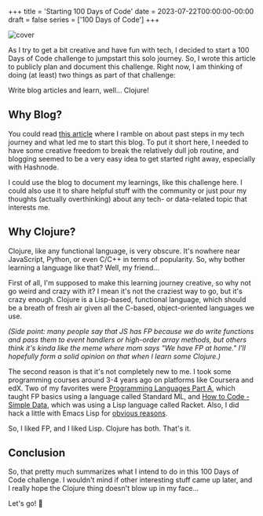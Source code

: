 +++
title = 'Starting 100 Days of Code'
date = 2023-07-22T00:00:00-00:00
draft = false
series = ['100 Days of Code']
+++

![cover](https://cdn.hashnode.com/res/hashnode/image/upload/v1689979259371/f22af876-e806-47af-abdb-a00babb23468.png?w=1600&h=840&fit=crop&crop=entropy&auto=compress,format&format=webp)

As I try to get a bit creative and have fun with tech, I decided to start a 100 Days of Code challenge to jumpstart this solo journey. So, I wrote this article to publicly plan and document this challenge. Right now, I am thinking of doing (at least) two things as part of that challenge:

Write blog articles and learn, well... Clojure!

## Why Blog?

You could read [this article](https://wipdev.netlify.app/posts/what-got-me-here) where I ramble on about past steps in my tech journey and what led me to start this blog. To put it short here, I needed to have some creative freedom to break the relatively dull job routine, and blogging seemed to be a very easy idea to get started right away, especially with Hashnode.

I could use the blog to document my learnings, like this challenge here. I could also use it to share helpful stuff with the community or just pour my thoughts (actually overthinking) about any tech- or data-related topic that interests me.

## Why Clojure?

Clojure, like any functional language, is very obscure. It's nowhere near JavaScript, Python, or even C/C++ in terms of popularity. So, why bother learning a language like that? Well, my friend...

First of all, I'm supposed to make this learning journey creative, so why not go weird and crazy with it? I mean it's not the craziest way to go, but it's crazy enough. Clojure is a Lisp-based, functional language, which should be a breath of fresh air given all the C-based, object-oriented languages we use.

*(Side point: many people say that JS has FP because we do write functions and pass them to event handlers or high-order array methods, but others think it's kinda like the meme where mom says "We have FP at home." I'll hopefully form a solid opinion on that when I learn some Clojure.)*

The second reason is that it's not completely new to me. I took some programming courses around 3-4 years ago on platforms like Coursera and edX. Two of my favorites were [Programming Languages Part A](https://www.coursera.org/learn/programming-languages), which taught FP basics using a language called Standard ML, and [How to Code - Simple Data](https://www.edx.org/course/how-to-code-simple-data), which was using a Lisp language called Racket. Also, I did hack a little with Emacs Lisp for [obvious reasons](https://www.gnu.org/software/emacs/).

So, I liked FP, and I liked Lisp. Clojure has both. That's it.

## Conclusion

So, that pretty much summarizes what I intend to do in this 100 Days of Code challenge. I wouldn't mind if other interesting stuff came up later, and I really hope the Clojure thing doesn't blow up in my face...

Let's go! 🚀
